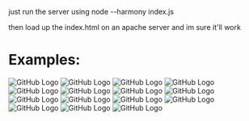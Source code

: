 just run the server using node --harmony index.js

then load up the index.html on an apache server and im sure it'll work

# Examples:


![GitHub Logo](http://i.imgur.com/T4P4kgl.png)
![GitHub Logo](/images/logo.png)
![GitHub Logo](/images/logo.png)
![GitHub Logo](/images/logo.png)
![GitHub Logo](/images/logo.png)
![GitHub Logo](/images/logo.png)
![GitHub Logo](/images/logo.png)
![GitHub Logo](/images/logo.png)
![GitHub Logo](/images/logo.png)
![GitHub Logo](/images/logo.png)
![GitHub Logo](/images/logo.png)
![GitHub Logo](/images/logo.png)
![GitHub Logo](/images/logo.png)
![GitHub Logo](/images/logo.png)
![GitHub Logo](/images/logo.png)
